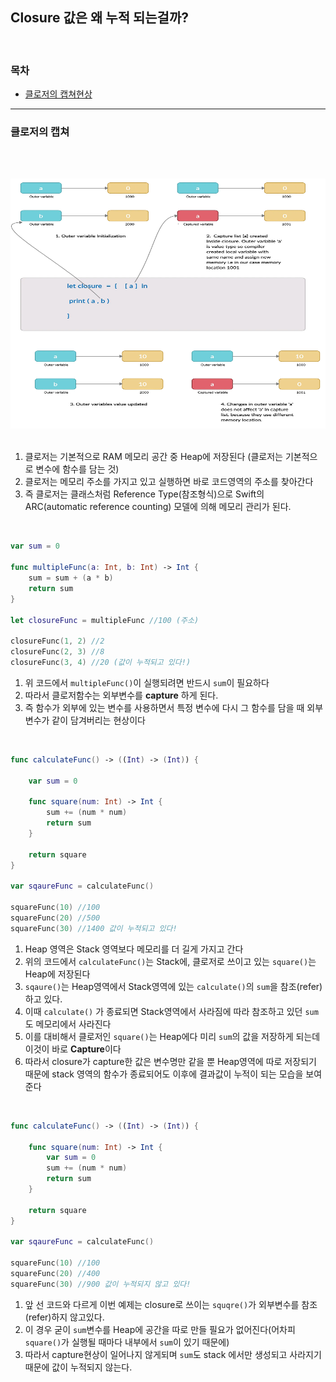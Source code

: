 <br/><br/>


## Closure 값은 왜 누적 되는걸까?

<br/>

### 목차
- [클로저의 캡쳐현상](#클로저의-캡쳐)
---

### 클로저의 캡쳐

<br/>

&nbsp;&nbsp;&nbsp;&nbsp;<img src="capture list.webp" width="600" height="400"><br/><br/>

1. 클로저는 기본적으로 RAM 메모리 공간 중 Heap에 저장된다 (클로저는 기본적으로 변수에 함수를 담는 것)
2. 클로저는 메모리 주소를 가지고 있고 실행하면 바로 코드영역의 주소를 찾아간다
3. 즉 클로저는 클래스처럼 Reference Type(참조형식)으로 Swift의 ARC(automatic reference counting) 모델에 의해 메모리 관리가 된다.

<br/>

```swift
var sum = 0

func multipleFunc(a: Int, b: Int) -> Int { 
    sum = sum + (a * b)                    
    return sum                             
}

let closureFunc = multipleFunc //100 (주소)

closureFunc(1, 2) //2
closureFunc(2, 3) //8
closureFunc(3, 4) //20 (값이 누적되고 있다!)
```
1. 위 코드에서 `multipleFunc()`이 실행되려면 반드시 `sum`이 필요하다
2. 따라서 클로저함수는 외부변수를 **capture** 하게 된다.
3. 즉 함수가 외부에 있는 변수를 사용하면서 특정 변수에 다시 그 함수를 담을 때 외부 변수가 같이 담겨버리는 현상이다

<br/>

```swift
func calculateFunc() -> ((Int) -> (Int)) {

    var sum = 0

    func square(num: Int) -> Int {
        sum += (num * num)
        return sum
    }

    return square
}

var sqaureFunc = calculateFunc()

squareFunc(10) //100
squareFunc(20) //500
squareFunc(30) //1400 값이 누적되고 있다!
```
1. Heap 영역은 Stack 영역보다 메모리를 더 길게 가지고 간다
2. 위의 코드에서 `calculateFunc()`는 Stack에, 클로저로 쓰이고 있는 `square()`는 Heap에 저장된다
3. `sqaure()`는 Heap영역에서 Stack영역에 있는 `calculate()`의 `sum`을 참조(refer)하고 있다.
4. 이때 `calculate()` 가 종료되면 Stack영역에서 사라짐에 따라 참조하고 있던 `sum`도 메모리에서 사라진다
5. 이를 대비해서 클로저인 `square()`는 Heap에다 미리 `sum`의 값을 저장하게 되는데 이것이 바로 **Capture**이다
6. 따라서 closure가 capture한 값은 변수명만 같을 뿐 Heap영역에 따로 저장되기 때문에 stack 영역의 함수가 종료되어도 이후에 결과값이 누적이 되는 모습을 보여준다

<br/>

```swift
func calculateFunc() -> ((Int) -> (Int)) {

    func square(num: Int) -> Int {
        var sum = 0
        sum += (num * num)
        return sum
    }

    return square
}

var sqaureFunc = calculateFunc()

squareFunc(10) //100
squareFunc(20) //400
squareFunc(30) //900 값이 누적되지 않고 있다!
```
1. 앞 선 코드와 다르게 이번 예제는 closure로 쓰이는 `squqre()`가 외부변수를 참조(refer)하지 않고있다.
2. 이 경우 굳이 `sum`변수를 Heap에 공간을 따로 만들 필요가 없어진다(어차피 `square()`가 실행될 때마다 내부에서 `sum`이 있기 때문에)
3. 따라서 capture현상이 일어나지 않게되며 `sum`도 stack 에서만 생성되고 사라지기 때문에 값이 누적되지 않는다.









